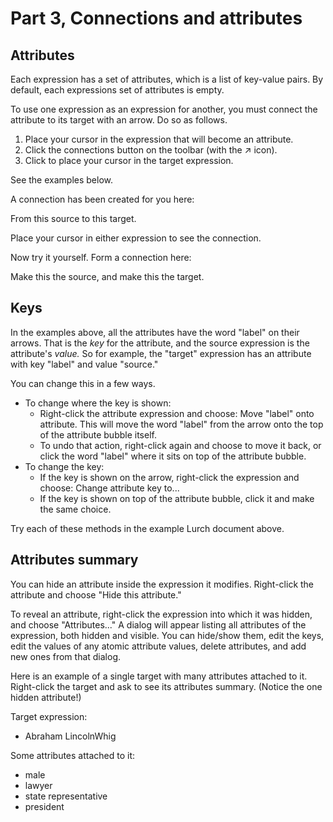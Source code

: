 
# Part 3, Connections and attributes

## Attributes

Each expression has a set of attributes, which is a list of key-value pairs.
By default, each expressions set of attributes is empty.

To use one expression as an expression for another, you must connect the
attribute to its target with an arrow.  Do so as follows.

 1. Place your cursor in the expression that will become an attribute.
 1. Click the connections button on the toolbar (with the &#x2197; icon).
 1. Click to place your cursor in the target expression.

See the examples below.

<div class='lurch-embed'><shorthand>
<p>A connection has been created for you here:</p>
<p>From this <e to='1' at='label'>source</e>
    to this <e n='1'>target</e>.</p>
<p>Place your cursor in either expression to see the connection.</p>
<p>Now try it yourself.  Form a connection here:</p>
<p><e>Make this the source,</e> and <e>make this the target</e>.</p>
</shorthand></div>

## Keys

In the examples above, all the attributes have the word "label" on their
arrows.  That is the *key* for the attribute, and the source expression is
the attribute's *value.*  So for example, the "target" expression has an
attribute with key "label" and value "source."

You can change this in a few ways.

 * To change where the key is shown:
    * Right-click the attribute expression and choose:
      Move "label" onto attribute.  This will move the word "label" from the
      arrow onto the top of the attribute bubble itself.
    * To undo that action, right-click again and choose to move it back, or
      click the word "label" where it sits on top of the attribute bubble.
 * To change the key:
    * If the key is shown on the arrow, right-click the expression and
      choose: Change attribute key to...
    * If the key is shown on top of the attribute bubble, click it and make
      the same choice.

Try each of these methods in the example Lurch document above.

## Attributes summary

You can hide an attribute inside the expression it modifies.  Right-click
the attribute and choose "Hide this attribute."

To reveal an attribute, right-click the expression into which it was hidden,
and choose "Attributes..."  A dialog will appear listing all attributes of
the expression, both hidden and visible.  You can hide/show them, edit the
keys, edit the values of any atomic attribute values, delete attributes, and
add new ones from that dialog.

Here is an example of a single target with many attributes attached to it.
Right-click the target and ask to see its attributes summary.  (Notice the
one hidden attribute!)

<div class='lurch-embed'><shorthand>
<p>Target expression:</p>
<ul><li><e n='1'>Abraham Lincoln<e at='party'>Whig</e></e></li></ul>
<p>Some attributes attached to it:</p>
<ul>
    <li><e at='gender' to='1'>male</e></li>
    <li><e at='occupation' to='1'>lawyer</e></li>
    <li><e at='occupation' to='1'>state representative</e></li>
    <li><e at='occupation' to='1'>president</e></li>
</ul>
</shorthand></div>
